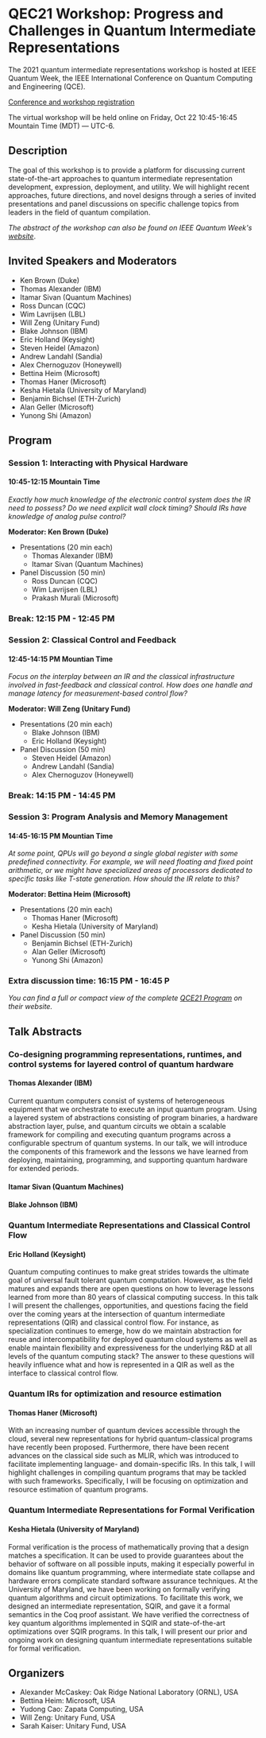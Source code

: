 # QEC21 Workshop: Progress and Challenges in Quantum Intermediate Representations

The 2021 quantum intermediate representations workshop is hosted at IEEE Quantum Week, the IEEE International Conference on Quantum Computing and Engineering (QCE).

[Conference and workshop registration](https://qce.quantum.ieee.org/registration/registration-overview/)

The virtual workshop will be held online on Friday, Oct 22 10:45-16:45 Mountain Time (MDT) — UTC-6.

## Description

The goal of this workshop is to provide a platform for discussing current state-of-the-art approaches to quantum intermediate representation development, expression, deployment, and utility.
We will highlight recent approaches, future directions, and novel designs through a series of invited presentations and panel discussions on specific challenge topics from leaders in the field of quantum compilation.

*The abstract of the workshop can also be found on IEEE Quantum Week's [website](https://qce.quantum.ieee.org/workshops-program/#alexandermccaskey)*.

## Invited Speakers and Moderators

- Ken Brown (Duke)
- Thomas Alexander (IBM)
- Itamar Sivan (Quantum Machines)
- Ross Duncan (CQC)
- Wim Lavrijsen (LBL)
- Will Zeng (Unitary Fund)
- Blake Johnson (IBM)
- Eric Holland (Keysight)
- Steven Heidel (Amazon)
- Andrew Landahl (Sandia)
- Alex Chernoguzov (Honeywell)
- Bettina Heim (Microsoft)
- Thomas Haner (Microsoft)
- Kesha Hietala (University of Maryland)
- Benjamin Bichsel (ETH-Zurich)
- Alan Geller (Microsoft)
- Yunong Shi (Amazon)

## Program

### Session 1:  Interacting with Physical Hardware
#### 10:45-12:15 Mountain Time

_Exactly how much knowledge of the electronic control system does the IR need to possess? Do we need explicit wall clock timing? Should IRs have knowledge of analog pulse control?_
 
**Moderator: Ken Brown (Duke)**
- Presentations (20 min each) 
  - Thomas Alexander (IBM)
  - Itamar Sivan (Quantum Machines)
- Panel Discussion (50 min)
  - Ross Duncan (CQC)
  - Wim Lavrijsen (LBL)
  - Prakash Murali (Microsoft)

### Break: 12:15 PM - 12:45 PM 

### Session 2: Classical Control and Feedback
#### 12:45-14:15 PM Mountian Time

_Focus on the interplay between an IR and the classical infrastructure involved in fast-feedback and classical control. How does one handle and manage latency for measurement-based control flow?_

**Moderator: Will Zeng (Unitary Fund)**

- Presentations (20 min each) 
  - Blake Johnson (IBM)
  - Eric Holland (Keysight)
- Panel Discussion (50 min)
  - Steven Heidel (Amazon)
  - Andrew Landahl (Sandia)
  - Alex Chernoguzov (Honeywell)

### Break: 14:15 PM - 14:45 PM

### Session 3: Program Analysis and Memory Management
#### 14:45-16:15 PM Mountian Time

_At some point, QPUs will go beyond a single global register with some predefined connectivity. For example, we will need floating and fixed point arithmetic, or we might have specialized areas of processors dedicated to specific tasks like T-state generation. How should the IR relate to this?_

**Moderator: Bettina Heim (Microsoft)**

- Presentations (20 min each) 
  - Thomas Haner (Microsoft)
  - Kesha Hietala (University of Maryland)
- Panel Discussion (50 min)
  - Benjamin Bichsel (ETH-Zurich)
  - Alan Geller (Microsoft)
  - Yunong Shi (Amazon)

### Extra discussion time: 16:15 PM - 16:45 P

_You can find a full or compact view of the complete [QCE21 Program](https://qce.quantum.ieee.org/workshops-program/) on their website._

## Talk Abstracts

### Co-designing programming representations, runtimes, and control systems for layered control of quantum hardware
#### Thomas Alexander (IBM)

Current quantum computers consist of systems of heterogeneous equipment that we orchestrate to execute an input quantum program. Using a layered system of abstractions consisting of program binaries, a hardware abstraction layer, pulse, and quantum circuits we obtain a scalable framework for compiling and executing quantum programs across a configurable spectrum of quantum systems. In our talk, we will introduce the components of this framework and the lessons we have learned from deploying, maintaining, programming, and supporting quantum hardware for extended periods.

#### Itamar Sivan (Quantum Machines)
#### Blake Johnson (IBM)

### Quantum Intermediate Representations and Classical Control Flow
#### Eric Holland (Keysight)
Quantum computing continues to make great strides towards the ultimate goal of universal fault tolerant quantum computation. 
However, as the field matures and expands there are open questions on how to leverage lessons learned from more than 80 years of classical computing success.
In this talk I will present the challenges, opportunities, and questions facing the field over the coming years at the intersection of quantum intermediate representations (QIR) and classical control flow.
For instance, as specialization continues to emerge, how do we maintain abstraction for reuse and intercompatibility for deployed quantum cloud systems as well as enable maintain flexibility and expressiveness for the underlying R&D at all levels of the quantum computing stack?
The answer to these questions will heavily influence what and how is represented in a QIR as well as the interface to classical control flow.

### Quantum IRs for optimization and resource estimation
#### Thomas Haner (Microsoft)
With an increasing number of quantum devices accessible through the cloud, several new representations for hybrid quantum-classical programs have recently been proposed.
Furthermore, there have been recent advances on the classical side such as MLIR, which was introduced to facilitate implementing language- and domain-specific IRs.
In this talk, I will highlight challenges in compiling quantum programs that may be tackled with such frameworks.
Specifically, I will be focusing on optimization and resource estimation of quantum programs.

### Quantum Intermediate Representations for Formal Verification
#### Kesha Hietala (University of Maryland)

Formal verification is the process of mathematically proving that a design matches a specification. It can be used to provide guarantees about the behavior of software on all possible inputs, making it especially powerful in domains like quantum programming, where intermediate state collapse and hardware errors complicate standard software assurance techniques. At the University of Maryland, we have been working on formally verifying quantum algorithms and circuit optimizations. To facilitate this work, we designed an intermediate representation, SQIR, and gave it a formal semantics in the Coq proof assistant. We have verified the correctness of key quantum algorithms implemented in SQIR and state-of-the-art optimizations over SQIR programs. In this talk, I will present our prior and ongoing work on designing quantum intermediate representations suitable for formal verification.

## Organizers

- Alexander McCaskey: Oak Ridge National Laboratory (ORNL), USA
- Bettina Heim: Microsoft, USA
- Yudong Cao: Zapata Computing, USA
- Will Zeng: Unitary Fund, USA
- Sarah Kaiser: Unitary Fund, USA
